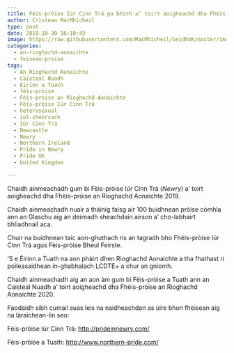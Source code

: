 ```yaml
---
title: Fèis-pròise Iúr Cinn Trá gu bhith a’ toirt aoigheachd dha Fhèis-pròise an Rìoghachd Aonaichte 2019
author: Crìstean MacMhìcheil
type: post
date: 2018-10-30 16:10:43
image: https://raw.githubusercontent.com/MacMhicheil/GeidhUK/master/images/2018-10-30-feis-proise-iur-cinn-tra-gu-bhith-a-toirt-aoigheachd-dha-fheis-proise-an-rioghachd-aonaichte-2019.jpg
categories:
  - an-rioghachd-aonaichte
  - feisean-proise
tags:
  - An Rìoghachd Aonaichte
  - Caisteal Nuadh
  - Èirinn a Tuath
  - fèis-pròise
  - Fèis-pròise an Rìoghachd Aonaichte
  - Fèis-pròise Iúr Cinn Trá
  - heterosexual
  - iol-sheòrsach
  - Iúr Cinn Trá
  - Newcastle
  - Newry
  - Northern Ireland
  - Pride in Newry
  - Pride UK
  - United Kingdom

---
```

Chaidh ainmeachadh gum bi Fèis-pròise Iúr Cinn Trá (_Newry_) a&#8217; toirt aoigheachd dha Fhèis-pròise an Rìoghachd Aonaichte 2019.

<!--more-->

Chaidh ainmeachadh nuair a thàinig faisg air 100 buidhnean pròise còmhla ann an Glaschu aig an deireadh sheachdain airson a&#8217; cho-labhairt bhliadhnail aca.

Chuir na buidhnean taic aon-ghuthach ris an tagradh bho Fhèis-pròise Iúr Cinn Trá agus Fèis-pròise Bheul Feirste.

&#8216;S e Èirinn a Tuath na aon phàirt dhen Rìoghachd Aonaichte a tha fhathast ri poileasaidhean in-ghabhalach LCDTE+ a chur an gnìomh.

Chaidh ainmeachadh aig an aon àm gum bi Fèis-pròise a Tuath ann an Caisteal Nuadh a&#8217; toirt aoigheachd dha Fhèis-pròise an Rìoghachd Aonaichte 2020.

Faodaidh sibh cumail suas leis na naidheachdan as ùire bhon fhèisean aig na làraichean-lìn seo:

Fèis-pròise Iúr Cinn Trá: <http://prideinnewry.com/>

Fèis-pròise a Tuath: <http://www.northern-pride.com/>
